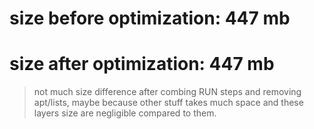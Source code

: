 # size before optimization: 447 mb

# size after optimization: 447 mb

> not much size difference after combing RUN steps and removing apt/lists,
> maybe because other stuff takes much space and these layers size are negligible compared to them.
